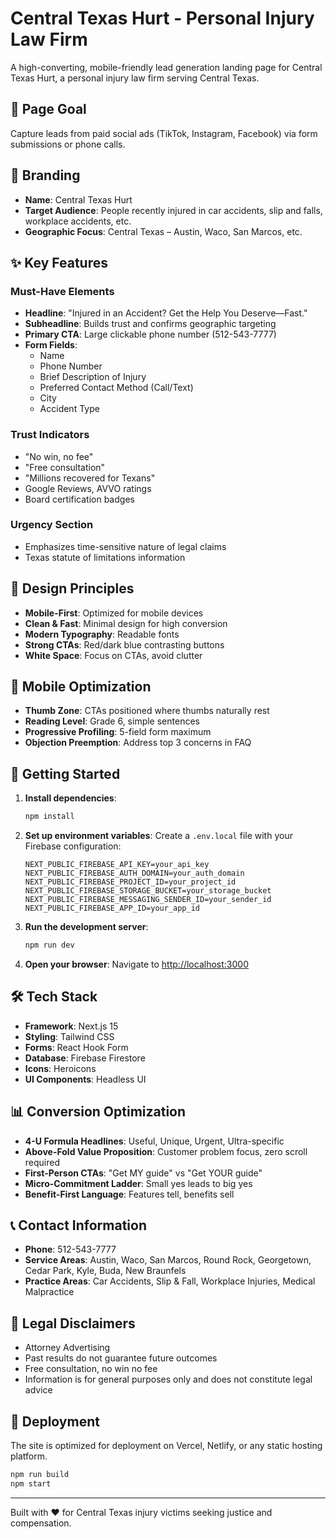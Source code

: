 # Central Texas Hurt - Personal Injury Law Firm

A high-converting, mobile-friendly lead generation landing page for Central Texas Hurt, a personal injury law firm serving Central Texas.

## 🎯 Page Goal

Capture leads from paid social ads (TikTok, Instagram, Facebook) via form submissions or phone calls.

## 🏢 Branding

- **Name**: Central Texas Hurt
- **Target Audience**: People recently injured in car accidents, slip and falls, workplace accidents, etc.
- **Geographic Focus**: Central Texas – Austin, Waco, San Marcos, etc.

## ✨ Key Features

### Must-Have Elements
- **Headline**: "Injured in an Accident? Get the Help You Deserve—Fast."
- **Subheadline**: Builds trust and confirms geographic targeting
- **Primary CTA**: Large clickable phone number (512-543-7777)
- **Form Fields**:
  - Name
  - Phone Number
  - Brief Description of Injury
  - Preferred Contact Method (Call/Text)
  - City
  - Accident Type

### Trust Indicators
- "No win, no fee"
- "Free consultation"
- "Millions recovered for Texans"
- Google Reviews, AVVO ratings
- Board certification badges

### Urgency Section
- Emphasizes time-sensitive nature of legal claims
- Texas statute of limitations information

## 🎨 Design Principles

- **Mobile-First**: Optimized for mobile devices
- **Clean & Fast**: Minimal design for high conversion
- **Modern Typography**: Readable fonts
- **Strong CTAs**: Red/dark blue contrasting buttons
- **White Space**: Focus on CTAs, avoid clutter

## 📱 Mobile Optimization

- **Thumb Zone**: CTAs positioned where thumbs naturally rest
- **Reading Level**: Grade 6, simple sentences
- **Progressive Profiling**: 5-field form maximum
- **Objection Preemption**: Address top 3 concerns in FAQ

## 🚀 Getting Started

1. **Install dependencies**:
   ```bash
   npm install
   ```

2. **Set up environment variables**:
   Create a `.env.local` file with your Firebase configuration:
   ```
   NEXT_PUBLIC_FIREBASE_API_KEY=your_api_key
   NEXT_PUBLIC_FIREBASE_AUTH_DOMAIN=your_auth_domain
   NEXT_PUBLIC_FIREBASE_PROJECT_ID=your_project_id
   NEXT_PUBLIC_FIREBASE_STORAGE_BUCKET=your_storage_bucket
   NEXT_PUBLIC_FIREBASE_MESSAGING_SENDER_ID=your_sender_id
   NEXT_PUBLIC_FIREBASE_APP_ID=your_app_id
   ```

3. **Run the development server**:
   ```bash
   npm run dev
   ```

4. **Open your browser**:
   Navigate to [http://localhost:3000](http://localhost:3000)

## 🛠️ Tech Stack

- **Framework**: Next.js 15
- **Styling**: Tailwind CSS
- **Forms**: React Hook Form
- **Database**: Firebase Firestore
- **Icons**: Heroicons
- **UI Components**: Headless UI

## 📊 Conversion Optimization

- **4-U Formula Headlines**: Useful, Unique, Urgent, Ultra-specific
- **Above-Fold Value Proposition**: Customer problem focus, zero scroll required
- **First-Person CTAs**: "Get MY guide" vs "Get YOUR guide"
- **Micro-Commitment Ladder**: Small yes leads to big yes
- **Benefit-First Language**: Features tell, benefits sell

## 📞 Contact Information

- **Phone**: 512-543-7777
- **Service Areas**: Austin, Waco, San Marcos, Round Rock, Georgetown, Cedar Park, Kyle, Buda, New Braunfels
- **Practice Areas**: Car Accidents, Slip & Fall, Workplace Injuries, Medical Malpractice

## 📄 Legal Disclaimers

- Attorney Advertising
- Past results do not guarantee future outcomes
- Free consultation, no win no fee
- Information is for general purposes only and does not constitute legal advice

## 🚀 Deployment

The site is optimized for deployment on Vercel, Netlify, or any static hosting platform.

```bash
npm run build
npm start
```

---

Built with ❤️ for Central Texas injury victims seeking justice and compensation.
